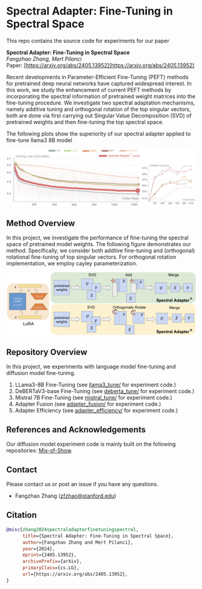 # Spectral Adapter: Fine-Tuning in Spectral Space

This repo contains the source code for experiments for our paper

**Spectral Adapter: Fine-Tuning in Spectral Space** <br>
*Fangzhao Zhang, Mert Pilanci* <br>
Paper: [https://arxiv.org/abs/2405.13952](https://arxiv.org/abs/2405.13952) <br>

Recent developments in Parameter-Efficient Fine-Tuning (PEFT) methods for pretrained deep neural networks have captured widespread interest. In this work, we study the enhancement of current PEFT methods by incorporating the spectral information of pretrained weight matrices into the fine-tuning procedure. We investigate two spectral adaptation mechanisms, namely additive tuning and orthogonal rotation of the top singular vectors, both are done via first carrying out Singular Value Decomposition (SVD) of pretrained weights and then fine-tuning the top spectral space. 

The following plots show the superiority of our spectral adapter applied to fine-tune llama3 8B model

<p align='center'>
<img src="main_figures/loss.png" width="900" > 
</p>

## Method Overview
In this project, we investigate the performance of fine-tuning the spectral space of pretrained model weights. The following figure demonstrates our method. Specifically, we consider both addtive fine-tuning and (orthogonal) rotational fine-tuning of top singular vectors. For orthogonal rotation implementation, we employ cayley parameterization.
<p align='center'>
<img src="main_figures/arc4.png" width="900" > 
</p>

## Repository Overview
In this project, we experiments with language model fine-tuning and diffusion model fine-tuning.
1. LLama3-8B Fine-Tuning (see [llama3_tune/](llama3_tune) for experiment code.)
2. DeBERTaV3-base Fine-Tuning (see [deberta_tune/](deberta_tune) for experiment code.)
3. Mistral 7B Fine-Tuning (see [mistral_tune/](mistral_tune) for experiment code.)
4. Adapter Fusion (see [adapter_fusion/](adapter_fusion) for experiment code.)
5. Adapter Efficiency (see [adapter_efficiency/](adapter_efficiency) for experiment code.)

## References and Acknowledgements
Our diffusion model experiment code is mainly built on the following repositories: [Mix-of-Show](https://github.com/TencentARC/Mix-of-Show/tree/main). 

## Contact
Please contact us or post an issue if you have any questions.
* Fangzhao Zhang (zfzhao@stanford.edu)

## Citation
```BibTeX
@misc{zhang2024spectraladapterfinetuningspectral,
      title={Spectral Adapter: Fine-Tuning in Spectral Space}, 
      author={Fangzhao Zhang and Mert Pilanci},
      year={2024},
      eprint={2405.13952},
      archivePrefix={arXiv},
      primaryClass={cs.LG},
      url={https://arxiv.org/abs/2405.13952}, 
}
```
